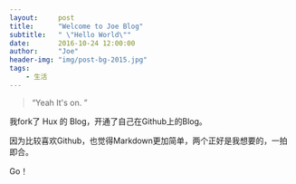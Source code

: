 ```yaml
---
layout:     post
title:      "Welcome to Joe Blog"
subtitle:   " \"Hello World\""
date:       2016-10-24 12:00:00
author:     "Joe"
header-img: "img/post-bg-2015.jpg"
tags:
    - 生活
---
```


> “Yeah It's on. ”


我fork了 Hux 的 Blog，开通了自己在Github上的Blog。

因为比较喜欢Github，也觉得Markdown更加简单，两个正好是我想要的，一拍即合。

Go！
